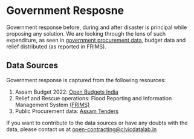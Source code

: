 # Government Resposne
Government response before, during and after disaster is principal while proposing any solution. We are looking through the lens of such expenditure, as seen in [government procurement data](assamtenders.gov.in), budget data and relief distributed (as reported in FRIMS).

## Data Sources
Government response is captured from the following resources:
1. Assam Budget 2022: [Open Budgets India](https://assam2022.openbudgetsindia.org/en/)
2. Relief and Rescue operations: Flood Reporting and Information Management System [(FRIMS)](http://www.asdma.gov.in/reports.html)
3. Public Procurement data: [Assam Tenders](assamtenders.gov.in)

If you want to contribute to the data sources or have any doubts with the data, please contact us at open-contracting@civicdatalab.in